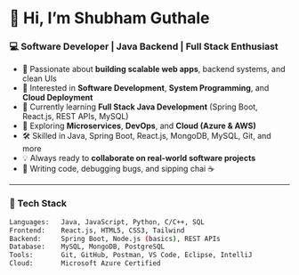 # 👋 Hi, I’m Shubham Guthale

### 💻 Software Developer | Java Backend | Full Stack Enthusiast

- 🚀 Passionate about **building scalable web apps**, backend systems, and clean UIs
- 👀 Interested in **Software Development**, **System Programming**, and **Cloud Deployment**
- 🌱 Currently learning **Full Stack Java Development** (Spring Boot, React.js, REST APIs, MySQL)
- 🧠 Exploring **Microservices**, **DevOps**, and **Cloud (Azure & AWS)**
- 🛠️ Skilled in Java, Spring Boot, React.js, MongoDB, MySQL, Git, and more
- 💡 Always ready to **collaborate on real-world software projects**
- 📝 Writing code, debugging bugs, and sipping chai ☕

---

### 📌 Tech Stack
```bash
Languages:   Java, JavaScript, Python, C/C++, SQL  
Frontend:    React.js, HTML5, CSS3, Tailwind  
Backend:     Spring Boot, Node.js (basics), REST APIs  
Database:    MySQL, MongoDB, PostgreSQL  
Tools:       Git, GitHub, Postman, VS Code, Eclipse, IntelliJ  
Cloud:       Microsoft Azure Certified  
